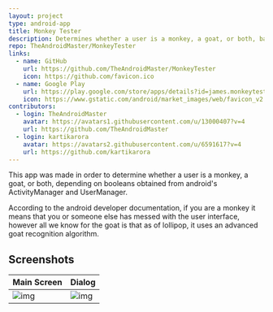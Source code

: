 ```yaml
---
layout: project
type: android-app
title: Monkey Tester
description: Determines whether a user is a monkey, a goat, or both, based on values obtained from android's ActivityManager and UserManager.
repo: TheAndroidMaster/MonkeyTester
links:
  - name: GitHub
    url: https://github.com/TheAndroidMaster/MonkeyTester
    icon: https://github.com/favicon.ico
  - name: Google Play
    url: https://play.google.com/store/apps/details?id=james.monkeytester
    icon: https://www.gstatic.com/android/market_images/web/favicon_v2.ico
contributors:
  - login: TheAndroidMaster
    avatar: https://avatars1.githubusercontent.com/u/13000407?v=4
    url: https://github.com/TheAndroidMaster
  - login: kartikarora
    avatar: https://avatars2.githubusercontent.com/u/6591617?v=4
    url: https://github.com/kartikarora
---
```


This app was made in order to determine whether a user is a monkey, a goat, or both, depending on booleans obtained from android's ActivityManager and UserManager.

According to the android developer documentation, if you are a monkey it means that you or someone else has messed with the user interface, however all we know for the goat is that as of lollipop, it uses an advanced goat recognition algorithm.

## Screenshots

|Main Screen|Dialog|
|-----|-----|
|![img](https://raw.githubusercontent.com/TheAndroidMaster/TheAndroidMaster.github.io/master/images/screenshots/MonkeyTester-Main.png)|![img](https://raw.githubusercontent.com/TheAndroidMaster/TheAndroidMaster.github.io/master/images/screenshots/MonkeyTester-Dialog.png)|
